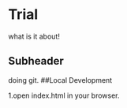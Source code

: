 # Trial

what is it about!

## Subheader

doing git.
##Local Development
 
1.open index.html in your browser.